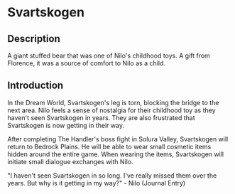 # Svartskogen

## Description

A giant stuffed bear that was one of Nilo's childhood toys. A gift from Florence, it was a source of comfort to Nilo as a child.

## Introduction

In the Dream World, Svartskogen's leg is torn, blocking the bridge to the next area. Nilo feels a sense of nostalgia for their childhood toy as they haven't seen Svartskogen in years. They are also frustrated that Svartskogen is now getting in their way.

After completing The Handler's boss fight in Solura Valley, Svartskogen will return to Bedrock Plains. He will be able to wear small cosmetic items hidden around the entire game. When wearing the items, Svartskogen will initiate small dialogue exchanges with Nilo.

"I haven't seen Svartskogen in so long. I've really missed them over the years. But why is it getting in my way?" - Nilo (Journal Entry)
